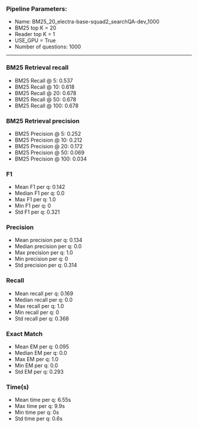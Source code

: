 ### Pipeline Parameters:
* Name: BM25_20_electra-base-squad2_searchQA-dev_1000
* BM25 top K = 20
* Reader top K = 1
* USE_GPU = True
* Number of questions: 1000
------
### BM25 Retrieval recall 
* BM25 Recall @ 5: 0.537
* BM25 Recall @ 10: 0.618
* BM25 Recall @ 20: 0.678
* BM25 Recall @ 50: 0.678
* BM25 Recall @ 100: 0.678
### BM25 Retrieval precision 
* BM25 Precision @ 5: 0.252
* BM25 Precision @ 10: 0.212
* BM25 Precision @ 20: 0.172
* BM25 Precision @ 50: 0.069
* BM25 Precision @ 100: 0.034
### F1 
* Mean F1 per q: 0.142
* Median F1 per q: 0.0
* Max F1 per q: 1.0
* Min F1 per q: 0
* Std F1 per q: 0.321
### Precision 
* Mean precision per q: 0.134
* Median precision per q: 0.0
* Max precision per q: 1.0
* Min precision per q: 0
* Std precision per q: 0.314
### Recall 
* Mean recall per q: 0.169
* Median recall per q: 0.0
* Max recall per q: 1.0
* Min recall per q: 0
* Std recall per q: 0.368
### Exact Match 
* Mean EM per q: 0.095
* Median EM per q: 0.0
* Max EM per q: 1.0
* Min EM per q: 0.0
* Std EM per q: 0.293
### Time(s) 
* Mean time per q: 6.55s
* Max time per q: 9.9s
* Min time per q: 0s
* Std time per q: 0.6s
